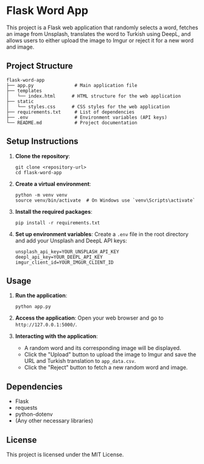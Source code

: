 # Flask Word App

This project is a Flask web application that randomly selects a word, fetches an image from Unsplash, translates the word to Turkish using DeepL, and allows users to either upload the image to Imgur or reject it for a new word and image.

## Project Structure

```
flask-word-app
├── app.py               # Main application file
├── templates
│   └── index.html      # HTML structure for the web application
├── static
│   └── styles.css      # CSS styles for the web application
├── requirements.txt     # List of dependencies
├── .env                 # Environment variables (API keys)
└── README.md            # Project documentation
```

## Setup Instructions

1. **Clone the repository**:
   ```
   git clone <repository-url>
   cd flask-word-app
   ```

2. **Create a virtual environment**:
   ```
   python -m venv venv
   source venv/bin/activate  # On Windows use `venv\Scripts\activate`
   ```

3. **Install the required packages**:
   ```
   pip install -r requirements.txt
   ```

4. **Set up environment variables**:
   Create a `.env` file in the root directory and add your Unsplash and DeepL API keys:
   ```
   unsplash_api_key=YOUR_UNSPLASH_API_KEY
   deepl_api_key=YOUR_DEEPL_API_KEY
   imgur_client_id=YOUR_IMGUR_CLIENT_ID
   ```

## Usage

1. **Run the application**:
   ```
   python app.py
   ```

2. **Access the application**:
   Open your web browser and go to `http://127.0.0.1:5000/`.

3. **Interacting with the application**:
   - A random word and its corresponding image will be displayed.
   - Click the "Upload" button to upload the image to Imgur and save the URL and Turkish translation to `app_data.csv`.
   - Click the "Reject" button to fetch a new random word and image.

## Dependencies

- Flask
- requests
- python-dotenv
- (Any other necessary libraries)

## License

This project is licensed under the MIT License.